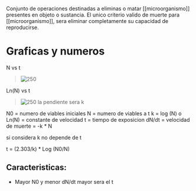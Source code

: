 Conjunto de operaciones destinadas a eliminas o matar [[microorganismo]] presentes en objeto o sustancia.
El unico criterio valido de muerte para [[microorganismo]], sera eliminar completamente su capacidad de reproducirse.

# Graficas y numeros



N vs t 
         
>![250](https://i.imgur.com/A4UWoBB.png)

Ln(N) vs t   
>![250](https://i.imgur.com/KkOiItN.png)
> la pendiente sera k

N0 = numero de viables iniciales
N = numero de viables a t 
k = log (N) o Ln(N) = constante de velocidad
t = tiempo de exposicion
dN/dt = velocidad de muerte = -k * N

si considera k no depende de t 

t = (2.303/k) * Log (N0/N)

## Caracteristicas:
 - Mayor N0 y menor dN/dt mayor sera el t